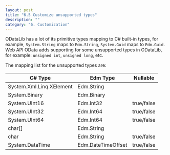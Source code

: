 ```yaml
---
layout: post
title: "6.5 Customize unsupported types"
description: ""
category: "6. Customization"
---
```


ODataLib has a lot of its primitive types mapping to C# built-in types, for example, `System.String` maps to `Edm.String`, `System.Guid` maps to `Edm.Guid`.
Web API OData adds supporting for some unsupported types in ODataLib, for example: `unsigned int`, `unsigned long`, etc.
 
The mapping list for the unsupported types are:

C# Type       | Edm Type      |  Nullable|
------------------------------|-------------|---------|
System.Xml.Linq.XElement      | Edm.String  ||
System.Binary                 | Edm.Binary  ||
System.UInt16                 | Edm.Int32   | true/false|
System.UInt32                 | Edm.Int64   | true/false|
System.UInt64                 | Edm.Int64   | true/false|
char[]                        | Edm.String  | |
char                          | Edm.String  |true/false|
System.DataTime               | Edm.DateTimeOffset  |true/false|

